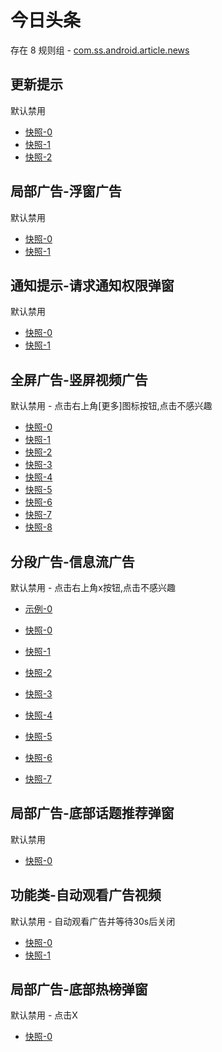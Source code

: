 # 今日头条

存在 8 规则组 - [com.ss.android.article.news](/src/apps/com.ss.android.article.news.ts)

## 更新提示

默认禁用

- [快照-0](https://i.gkd.li/import/12685000)
- [快照-1](https://i.gkd.li/import/12840104)
- [快照-2](https://i.gkd.li/import/13316081)

## 局部广告-浮窗广告

默认禁用

- [快照-0](https://i.gkd.li/import/13762123)
- [快照-1](https://i.gkd.li/import/13761236)

## 通知提示-请求通知权限弹窗

默认禁用

- [快照-0](https://i.gkd.li/import/12706699)
- [快照-1](https://i.gkd.li/import/12840217)

## 全屏广告-竖屏视频广告

默认禁用 - 点击右上角[更多]图标按钮,点击不感兴趣

- [快照-0](https://i.gkd.li/import/12679277)
- [快照-1](https://i.gkd.li/import/12679280)
- [快照-2](https://i.gkd.li/import/12733282)
- [快照-3](https://i.gkd.li/import/12763251)
- [快照-4](https://i.gkd.li/import/12763252)
- [快照-5](https://i.gkd.li/import/12733281)
- [快照-6](https://i.gkd.li/import/13185633)
- [快照-7](https://i.gkd.li/import/13186082)
- [快照-8](https://i.gkd.li/import/13930050)

## 分段广告-信息流广告

默认禁用 - 点击右上角x按钮,点击不感兴趣

- [示例-0](https://user-images.githubusercontent.com/44717382/273436460-cf007525-81ce-418b-ac05-3bfd75a627fe.gif)

- [快照-0](https://i.gkd.li/import/12733098)
- [快照-1](https://i.gkd.li/import/12755264)
- [快照-2](https://i.gkd.li/import/12836272)
- [快照-3](https://i.gkd.li/import/12840162)
- [快照-4](https://i.gkd.li/import/13093576)
- [快照-5](https://i.gkd.li/import/12733098)
- [快照-6](https://i.gkd.li/import/12733152)
- [快照-7](https://i.gkd.li/import/12755265)

## 局部广告-底部话题推荐弹窗

默认禁用

- [快照-0](https://i.gkd.li/import/12706699)

## 功能类-自动观看广告视频

默认禁用 - 自动观看广告并等待30s后关闭

- [快照-0](https://i.gkd.li/import/13402468)
- [快照-1](https://i.gkd.li/import/13402480)

## 局部广告-底部热榜弹窗

默认禁用 - 点击X

- [快照-0](https://i.gkd.li/import/13828331)
